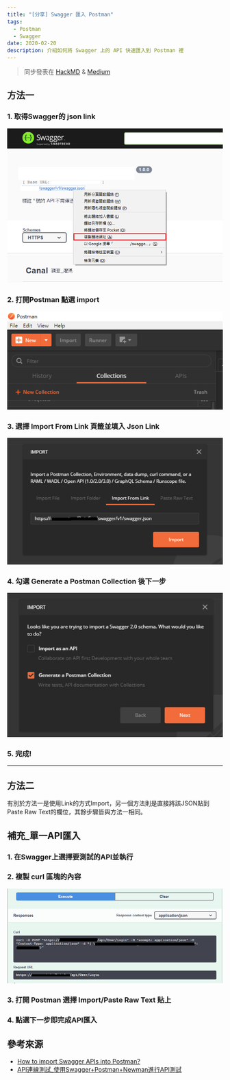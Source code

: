 ```yaml
---
title: "[分享] Swagger 匯入 Postman"
tags:
  - Postman
  - Swagger
date: 2020-02-20
description: 介紹如何將 Swagger 上的 API 快速匯入到 Postman 裡
---
```


> 同步發表在 [HackMD](https://hackmd.io/@dh46tw/swagger-to-postman) & [Medium](https://medium.com/@dh46tw/swagger-匯入-postman-筆記-af206199b483)

## 方法一

### 1. 取得Swagger的 json link

![](attachments/swagger-to-postman-1.png)

### 2. 打開Postman 點選 import

![](attachments/swagger-to-postman-2.png)

### 3. 選擇 Import From Link 頁籤並填入 Json Link

![](attachments/swagger-to-postman-3.png)

### 4. 勾選 Generate a Postman Collection 後下一步

![](attachments/swagger-to-postman-4.png)

### 5. 完成!

---

## 方法二

有別於方法一是使用Link的方式Import，另一個方法則是直接將該JSON貼到Paste Raw Text的欄位，其餘步驟皆與方法一相同。

## 補充_單一API匯入 

### 1. 在Swagger上選擇要測試的API並執行

### 2. 複製 curl 區塊的內容

![](attachments/swagger-to-postman-5.png)

### 3. 打開 Postman 選擇 Import/Paste Raw Text 貼上

### 4. 點選下一步即完成API匯入

## 參考來源

- [How to import Swagger APIs into Postman?](https://stackoverflow.com/q/39072216/9982091)
- [API連線測試_使用Swagger+Postman+Newman進行API測試](https://dotblogs.com.tw/tingi/2018/10/14/001620)
